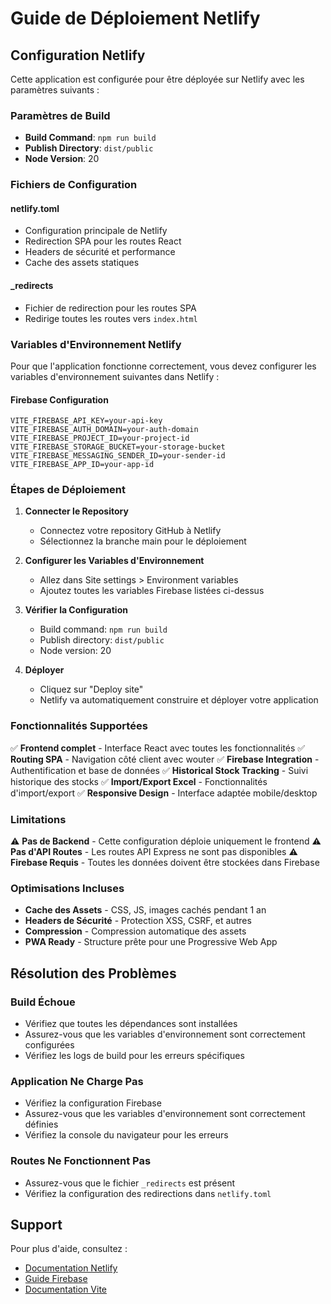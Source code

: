 # Guide de Déploiement Netlify

## Configuration Netlify

Cette application est configurée pour être déployée sur Netlify avec les paramètres suivants :

### Paramètres de Build
- **Build Command**: `npm run build`
- **Publish Directory**: `dist/public`
- **Node Version**: 20

### Fichiers de Configuration

#### netlify.toml
- Configuration principale de Netlify
- Redirection SPA pour les routes React
- Headers de sécurité et performance
- Cache des assets statiques

#### _redirects
- Fichier de redirection pour les routes SPA
- Redirige toutes les routes vers `index.html`

### Variables d'Environnement Netlify

Pour que l'application fonctionne correctement, vous devez configurer les variables d'environnement suivantes dans Netlify :

#### Firebase Configuration
```
VITE_FIREBASE_API_KEY=your-api-key
VITE_FIREBASE_AUTH_DOMAIN=your-auth-domain
VITE_FIREBASE_PROJECT_ID=your-project-id
VITE_FIREBASE_STORAGE_BUCKET=your-storage-bucket
VITE_FIREBASE_MESSAGING_SENDER_ID=your-sender-id
VITE_FIREBASE_APP_ID=your-app-id
```

### Étapes de Déploiement

1. **Connecter le Repository**
   - Connectez votre repository GitHub à Netlify
   - Sélectionnez la branche main pour le déploiement

2. **Configurer les Variables d'Environnement**
   - Allez dans Site settings > Environment variables
   - Ajoutez toutes les variables Firebase listées ci-dessus

3. **Vérifier la Configuration**
   - Build command: `npm run build`
   - Publish directory: `dist/public`
   - Node version: 20

4. **Déployer**
   - Cliquez sur "Deploy site"
   - Netlify va automatiquement construire et déployer votre application

### Fonctionnalités Supportées

✅ **Frontend complet** - Interface React avec toutes les fonctionnalités
✅ **Routing SPA** - Navigation côté client avec wouter
✅ **Firebase Integration** - Authentification et base de données
✅ **Historical Stock Tracking** - Suivi historique des stocks
✅ **Import/Export Excel** - Fonctionnalités d'import/export
✅ **Responsive Design** - Interface adaptée mobile/desktop

### Limitations

⚠️ **Pas de Backend** - Cette configuration déploie uniquement le frontend
⚠️ **Pas d'API Routes** - Les routes API Express ne sont pas disponibles
⚠️ **Firebase Requis** - Toutes les données doivent être stockées dans Firebase

### Optimisations Incluses

- **Cache des Assets** - CSS, JS, images cachés pendant 1 an
- **Headers de Sécurité** - Protection XSS, CSRF, et autres
- **Compression** - Compression automatique des assets
- **PWA Ready** - Structure prête pour une Progressive Web App

## Résolution des Problèmes

### Build Échoue
- Vérifiez que toutes les dépendances sont installées
- Assurez-vous que les variables d'environnement sont correctement configurées
- Vérifiez les logs de build pour les erreurs spécifiques

### Application Ne Charge Pas
- Vérifiez la configuration Firebase
- Assurez-vous que les variables d'environnement sont correctement définies
- Vérifiez la console du navigateur pour les erreurs

### Routes Ne Fonctionnent Pas
- Assurez-vous que le fichier `_redirects` est présent
- Vérifiez la configuration des redirections dans `netlify.toml`

## Support

Pour plus d'aide, consultez :
- [Documentation Netlify](https://docs.netlify.com/)
- [Guide Firebase](https://firebase.google.com/docs)
- [Documentation Vite](https://vitejs.dev/guide/)